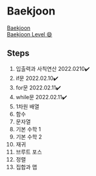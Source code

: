 # Baekjoon
<a href='https://www.acmicpc.net/step'>Baekjoon</a><br>
<a target='_blank' href='https://solved.ac/profile/yeanvely'>Baekjoon Level :smile:</a>

## Steps
1. 입출력과 사칙연산 2022.0210✔️
2. if문 2022.02.10✔️
3. for문 2022.02.11✔️
4. while문 2022.02.11✔️
5. 1차원 배열
6. 함수
7. 문자열
8. 기본 수학 1
9. 기본 수학 2
10. 재귀
11. 브루트 포스
12. 정렬
13. 집합과 맵
